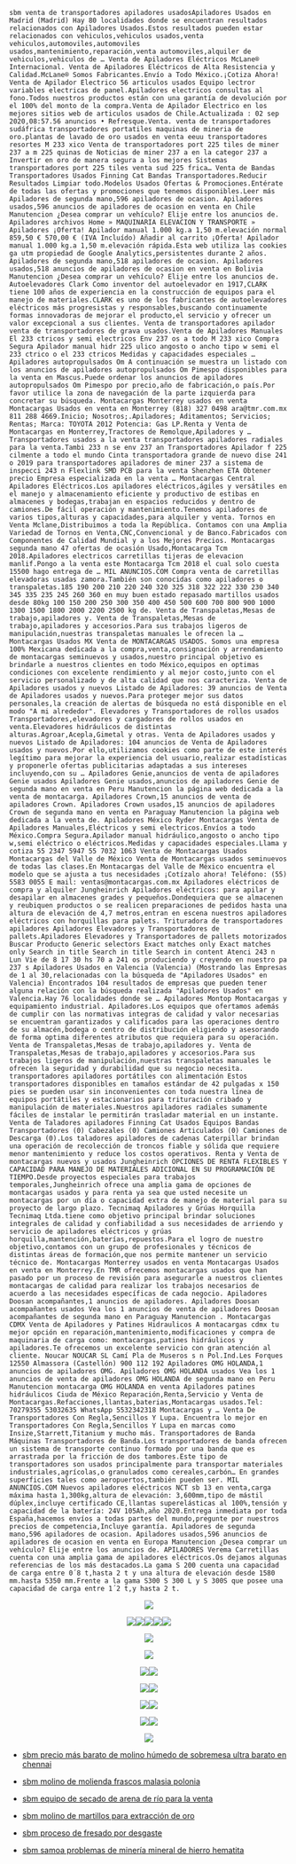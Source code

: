 
```
sbm venta de transportadores apiladores usadosApiladores Usados en Madrid (Madrid) Hay 80 localidades donde se encuentran resultados relacionados con Apiladores Usados.Estos resultados pueden estar relacionados con vehiculos,vehiculos usados,venta vehiculos,automoviles,automoviles usados,mantenimiento,reparación,venta automoviles,alquiler de vehiculos,vehiculos de … Venta de Apiladores Eléctricos McLane® Internacional. Venta de Apiladores Eléctricos de Alta Resistencia y Calidad.McLane® Somos Fabricantes.Envío a Todo México.¡Cotiza Ahora! Venta de Apilador Electrico 56 articulos usados Equipo lectror variables electricas de panel.Apiladores electricos consultas al fono.Todos nuestros productos están con una garantía de devolución por el 100% del monto de la compra.Venta de Apilador Electrico en los mejores sitios web de articulos usados de Chile.Actualizada : 02 sep 2020,08:57.56 anuncios • Refresque.Venta. venta de transportadores sudáfrica transportadores portatiles maquinas de mineria de oro.plantas de lavado de oro usados en venta eeuu transportadores resortes M 233 xico Venta de transportadores port 225 tiles de miner 237 a m 225 quinas de Noticias de miner 237 a en la categor 237 a Invertir en oro de manera segura a los mejores Sistemas transportadores port 225 tiles venta sud 225 frica… Venta de Bandas Transportadores Usados Finning Cat Bandas Transportadores.Reducir Resultados Limpiar todo.Modelos Usados Ofertas & Promociones.Entérate de todas las ofertas y promociones que tenemos disponibles.Leer más Apiladores de segunda mano,596 apiladores de ocasion. Apiladores usados,596 anuncios de apiladores de ocasion en venta en Chile Manutencion ¿Desea comprar un vehículo? Elije entre los anuncios de. Apiladores archivos Home » MAQUINARIA ELEVACION Y TRANSPORTE » Apiladores ¡Oferta! Apilador manual 1.000 kg.a 1,50 m.elevación normal 859,50 € 570,00 € (IVA Incluído) Añadir al carrito ¡Oferta! Apilador manual 1.000 kg.a 1,50 m.elevación rápida.Esta web utiliza las cookies ga utm propiedad de Google Analytics,persistentes durante 2 años. Apiladores de segunda mano,518 apiladores de ocasion. Apiladores usados,518 anuncios de apiladores de ocasion en venta en Bolivia Manutencion ¿Desea comprar un vehículo? Elije entre los anuncios de. Autoelevadores Clark Como inventor del autoelevador en 1917,CLARK tiene 100 años de experiencia en la construcción de equipos para el manejo de materiales.CLARK es uno de los fabricantes de autoelevadores eléctricos más progresistas y responsables,buscando continuamente formas innovadoras de mejorar el producto,el servicio y ofrecer un valor excepcional a sus clientes. Venta de transportadores apilador venta de transportadores de grava usados.Venta de Apiladores Manuales El 233 ctricos y semi electricos Env 237 os a todo M 233 xico Compra Segura Apilador manual hidr 225 ulico angosto o ancho tipo w semi el 233 ctrico o el 233 ctricos Medidas y capacidades especiales … Apiladores autopropulsados Om A continuación se muestra un listado con los anuncios de apiladores autopropulsados Om Pimespo disponibles para la venta en Mascus.Puede ordenar los anuncios de apiladores autopropulsados Om Pimespo por precio,año de fabricación,o país.Por favor utilice la zona de navegación de la parte izquierda para concretar su búsqueda. Montacargas Monterrey usados en venta Montacargas Usados en venta en Monterrey (818) 327 0498 ara@tmr.com.mx 811 288 4669.Inicio; Nosotros;.Apiladores; Aditamentos; Servicios; Rentas; Marca: TOYOTA 2012 Potencia: Gas LP.Renta y Venta de Montacargas en Monterrey,Tractores de Remolque,Apiladores y … Transportadores usados a la venta transportadores apiladores radiales para la venta.Tambi 233 n se env 237 an Transportadores Apilador f 225 cilmente a todo el mundo Cinta transportadora grande de nuevo dise 241 o 2019 para transportadores apiladores de miner 237 a sistema de inspecci 243 n Flexlink SMD PCB para la venta Shenzhen ETA Obtener precio Empresa especializada en la venta … Montacargas Central Apiladores Eléctricos.Los apiladores eléctricos,ágiles y versátiles en el manejo y almacenamiento eficiente y productivo de estibas en almacenes y bodegas,trabajan en espacios reducidos y dentro de camiones.De fácil operación y mantenimiento.Tenemos apiladores de varios tipos,alturas y capacidades,para alquiler y venta. Tornos en Venta Mclane,Distribuimos a toda la República. Contamos con una Amplia Variedad de Tornos en Venta,CNC,Convencional y de Banco.Fabricados con Componentes de Calidad Mundial y a los Mejores Precios. Montacargas segunda mano 47 ofertas de ocasión Usado,Montacarga Tcm 2018.Apiladores electricos carretillas tijeras de elevacion manlif.Pongo a la venta este Montacarga Tcm 2018 el cual solo cuesta 15500 hago entrega de … MIL ANUNCIOS.COM Compra venta de carretillas elevadoras usadas zamora.También son conocidas como apiladores o transpaletas.185 190 200 210 220 240 320 325 318 322 222 330 230 340 345 335 235 245 260 360 en muy buen estado repasado martillos usados desde 80kg 100 150 200 250 300 350 400 450 500 600 700 800 900 1000 1300 1500 1800 2000 2200 2500 kg de. Venta de Transpaletas,Mesas de trabajo,apiladores y. Venta de Transpaletas,Mesas de trabajo,apiladores y accesorios.Para sus trabajos ligeros de manipulación,nuestras transpaletas manuales le ofrecen la … Montacargas Usados MX Venta de MONTACARGAS USADOS. Somos una empresa 100% Mexicana dedicada a la compra,venta,consignación y arrendamiento de montacargas seminuevos y usados,nuestro principal objetivo es brindarle a nuestros clientes en todo México,equipos en optimas condiciones con excelente rendimiento y al mejor costo,junto con el servicio personalizado y de alta calidad que nos caracteriza. Venta de Apiladores usados y nuevos Listado de Apiladores: 39 anuncios de Venta de Apiladores usados y nuevos.Para proteger mejor sus datos personales,la creación de alertas de búsqueda no está disponible en el modo "A mi alrededor". Elevadores y Transportadores de rollos usados Transportadores,elevadores y cargadores de rollos usados en venta.Elevadores hidráulicos de distintas alturas.Agroar,Acepla,Gimetal y otras. Venta de Apiladores usados y nuevos Listado de Apiladores: 104 anuncios de Venta de Apiladores usados y nuevos.Por ello,utilizamos cookies como parte de este interés legítimo para mejorar la experiencia del usuario,realizar estadísticas y proponerle ofertas publicitarias adaptadas a sus intereses incluyendo,con su … Apiladores Genie,anuncios de venta de apiladores Genie usados Apiladores Genie usados,anuncios de apiladores Genie de segunda mano en venta en Peru Manutencion la página web dedicada a la venta de montacarga. Apiladores Crown,15 anuncios de venta de apiladores Crown. Apiladores Crown usados,15 anuncios de apiladores Crown de segunda mano en venta en Paraguay Manutencion la página web dedicada a la venta de. Apiladores México Ryder Montacargas Venta de Apiladores Manuales,Eléctricos y semi electricos.Envíos a todo México.Compra Segura.Apilador manual hidráulico,angosto o ancho tipo w,semi eléctrico o eléctricos.Medidas y capacidades especiales.Llama y cotiza 55 2347 5947 55 7032 1063 Venta de Montacargas Usados Montacargas del Valle de México Venta de Montacargas usados seminuevos de todas las clases.En Montacargas del Valle de México encuentra el modelo que se ajusta a tus necesidades ¡Cotízalo ahora! Teléfono: (55) 5583 0055 E mail: ventas@montacargas.com.mx Apiladores eléctricos de compra y alquiler Jungheinrich Apiladores eléctricos: para apilar y desapilar en almacenes grades y pequeños.Dondequiera que se almacenen y reubiquen productos o se realicen preparaciones de pedidos hasta una altura de elevación de 4,7 metros,entran en escena nuestros apiladores eléctricos con horquillas para palets. Trituradora de transportadores apiladores Apiladores Elevadores y Transportadores de pallets.Apiladores Elevadores y Transportadores de pallets motorizados Buscar Producto Generic selectors Exact matches only Exact matches only Search in title Search in title Search in content Atenci 243 n Lun Vie de 8 17 30 hs 70 a 241 os produciendo y creyendo en nuestro pa 237 s Apiladores Usados en Valencia (Valencia) (Mostrando las Empresas de 1 al 30,relacionadas con la búsqueda de "Apiladores Usados" en Valencia) Encontrados 104 resultados de empresas que pueden tener alguna relación con la búsqueda realizada "Apiladores Usados" en Valencia.Hay 76 localidades donde se … Apiladores Montop Montacargas y equipamiento industrial. Apiladores.Los equipos que ofertamos además de cumplir con las normativas integras de calidad y valor necesarias se encuentran garantizados y calificados para las operaciones dentro de su almacén,bodega o centro de distribución eligiendo y asesorando de forma optima diferentes atributos que requiera para su operación. Venta de Transpaletas,Mesas de trabajo,apiladores y. Venta de Transpaletas,Mesas de trabajo,apiladores y accesorios.Para sus trabajos ligeros de manipulación,nuestras transpaletas manuales le ofrecen la seguridad y durabilidad que su negocio necesita. transportadores apiladores portátiles con alimentación Estos transportadores disponibles en tamaños estándar de 42 pulgadas x 150 pies se pueden usar sin inconvenientes con toda nuestra línea de equipos portátiles y estacionarios para trituración cribado y manipulación de materiales.Nuestros apiladores radiales sumamente fáciles de instalar le permitirán trasladar material en un instante. Venta de Taladores apiladores Finning Cat Usados Equipos Bandas Transportadores (0) Cabezales (0) Camiones Articulados (0) Camiones de Descarga (0).Los taladores apiladores de cadenas Caterpillar brindan una operación de recolección de troncos fiable y sólida que requiere menor mantenimiento y reduce los costos operativos. Renta y Venta de montacargas nuevos y usados Jungheinrich OPCIONES DE RENTA FLEXIBLES Y CAPACIDAD PARA MANEJO DE MATERIALES ADICIONAL EN SU PROGRAMACIÓN DE TIEMPO.Desde proyectos especiales para trabajos temporales,Jungheinrich ofrece una amplia gama de opciones de montacargas usados y para renta ya sea que usted necesite un montacargas por un día o capacidad extra de manejo de material para su proyecto de largo plazo. Tecnimaq Apiladores y Grúas Horquilla Tecnimaq Ltda.tiene como objetivo principal brindar soluciones integrales de calidad y confiabilidad a sus necesidades de arriendo y servicio de apiladores eléctricos y grúas horquilla,mantención,baterías,repuestos.Para el logro de nuestro objetivo,contamos con un grupo de profesionales y técnicos de distintas áreas de formación,que nos permite mantener un servicio técnico de. Montacargas Monterrey usados en venta Montacargas Usados en venta en Monterrey.En TMR ofrecemos montacargas usados que han pasado por un proceso de revisión para asegurarle a nuestros clientes montacargas de calidad para realizar los trabajos necesarios de acuerdo a las necesidades específicas de cada negocio. Apiladores Doosan acompañantes,1 anuncios de apiladores. Apiladores Doosan acompañantes usados Vea los 1 anuncios de venta de apiladores Doosan acompañantes de segunda mano en Paraguay Manutencion . Montacargas CDMX Venta de Apiladores y Patines Hidraulicos A montacargas cdmx tu mejor opción en reparación,mantenimiento,modificaciones y compra de maquinaria de carga como: montacargas,patines hidráulicos y apiladores.Te ofrecemos un excelente servicio con gran atención al cliente. Noucar NOUCAR SL Camí Pla de Museros s n Pol.Ind.Les Forques 12550 Almassora (Castellón) 900 112 192 Apiladores OMG HOLANDA,1 anuncios de apiladores OMG. Apiladores OMG HOLANDA usados Vea los 1 anuncios de venta de apiladores OMG HOLANDA de segunda mano en Peru Manutencion montacarga OMG HOLANDA en venta Apiladores patines hidráulicos Ciuda de México Reparación,Renta,Servicio y Venta de Montacargas.Refacciones,llantas,baterias,Montacargas usados.Tel: 70279355 53032635 WhatsApp 5532342318 Montacargas y … Venta De Transportadores Con Regla,Sencillos Y Lupa. Encuentra lo mejor en Transportadores Con Regla,Sencillos Y Lupa en marcas como Insize,Starrett,Titanium y mucho más. Transportadores de Banda Máquinas Transportadores de Banda.Los transportadores de banda ofrecen un sistema de transporte continuo formado por una banda que es arrastrada por la fricción de dos tambores.Este tipo de transportadores son usados principalmente para transportar materiales industriales,agrícolas,o granulados como cereales,carbón… En grandes superficies tales como aeropuertos,también pueden ser. MIL ANUNCIOS.COM Nuevos apiladores eléctricos NCT sb 13 en venta,carga máxima hasta 1,300kg,altura de elevación: 3,600mm,tipo de mástil dúplex,incluye certificado CE,llantas superelásticas al 100%,tensión y capacidad de la batería: 24V 105Ah,año 2020.Entrega inmediata por toda España,hacemos envíos a todas partes del mundo,pregunte por nuestros precios de competencia,Incluye garantía. Apiladores de segunda mano,596 apiladores de ocasion. Apiladores usados,596 anuncios de apiladores de ocasion en venta en Europa Manutencion ¿Desea comprar un vehículo? Elije entre los anuncios de. APILADORES Verema Carretillas cuenta con una amplia gama de apiladores eléctricos.Os dejamos algunas referencias de los más destacados.La gama S 200 cuenta una capacidad de carga entre 0´8 t,hasta 2 t y una altura de elevación desde 1580 mm.hasta 5350 mm.Frente a la gama S300 S 300 L y S 300S que posee una capacidad de carga entre 1´2 t,y hasta 2 t. 
```

<div align="center">

<a href="https://es-crusher.shibang-china.com/github&k=sbm+venta+de+transportadores+apiladores+usados"><img src="https://static.shibang-china.com/es/crusher/logo.jpg"></a>

<a href="https://es-crusher.shibang-china.com/github&k=sbm+venta+de+transportadores+apiladores+usados"><img src="https://static.shibang-china.com/es/crusher/index.jpg"></a><a href="https://es-crusher.shibang-china.com/material.htmlgithub&k=sbm+venta+de+transportadores+apiladores+usados"><img src="https://static.shibang-china.com/es/crusher/material.jpg"></a><a href="https://es-crusher.shibang-china.com/application.htmlgithub&k=sbm+venta+de+transportadores+apiladores+usados"><img src="https://static.shibang-china.com/es/crusher/application.jpg"></a><a href="https://es-crusher.shibang-china.com/aboutus.htmlgithub&k=sbm+venta+de+transportadores+apiladores+usados"><img src="https://static.shibang-china.com/es/crusher/aboutus.jpg"></a><a href="https://es-crusher.shibang-china.com/contact.htmlgithub&k=sbm+venta+de+transportadores+apiladores+usados"><img src="https://static.shibang-china.com/es/crusher/contact.jpg"></a>

<a href="https://es-crusher.shibang-china.com/github&k=sbm+venta+de+transportadores+apiladores+usados"><img src="https://static.shibang-china.com/es/crusher/banner.jpg"></a>

<a href="https://swt.shibang-china.com/github&k=sbm+venta+de+transportadores+apiladores+usados"><img src="https://static.shibang-china.com/es/crusher/text.jpg"></a>

<a href="https://swt.shibang-china.com/github&k=sbm+venta+de+transportadores+apiladores+usados"><img src="https://static.shibang-china.com/es/crusher/chat.jpg"></a><a href="https://es-crusher.shibang-china.com/contact.htmlgithub&k=sbm+venta+de+transportadores+apiladores+usados"><img src="https://static.shibang-china.com/es/crusher/message.jpg"></a>

<a href="https://es-crusher.shibang-china.com/products/pe.htmlgithub&k=sbm+venta+de+transportadores+apiladores+usados"><img src="https://static.shibang-china.com/es/crusher/pe.jpg"></a><a href="https://es-crusher.shibang-china.com/products/pf.htmlgithub&k=sbm+venta+de+transportadores+apiladores+usados"><img src="https://static.shibang-china.com/es/crusher/pf.jpg"></a>

<a href="https://es-crusher.shibang-china.com/products/hpt.htmlgithub&k=sbm+venta+de+transportadores+apiladores+usados"><img src="https://static.shibang-china.com/es/crusher/hpt.jpg"></a><a href="https://es-crusher.shibang-china.com/products/vsi.htmlgithub&k=sbm+venta+de+transportadores+apiladores+usados"><img src="https://static.shibang-china.com/es/crusher/vsi.jpg"></a>

<a href="https://es-crusher.shibang-china.com/products/klv.htmlgithub&k=sbm+venta+de+transportadores+apiladores+usados"><img src="https://static.shibang-china.com/es/crusher/klv.jpg"></a><a href="https://es-crusher.shibang-china.com/products/portable.htmlgithub&k=sbm+venta+de+transportadores+apiladores+usados"><img src="https://static.shibang-china.com/es/crusher/portable.jpg"></a>

<a href="https://swt.shibang-china.com/github&k=sbm+venta+de+transportadores+apiladores+usados"><img src="https://static.shibang-china.com/es/crusher/case.jpg"></a>

</div>


* [sbm precio más barato de molino húmedo de sobremesa ultra barato en chennai](sbm%20precio%20m%C3%A1s%20barato%20de%20molino%20h%C3%BAmedo%20de%20sobremesa%20ultra%20barato%20en%20chennai.md)

* [sbm molino de molienda frascos malasia polonia](sbm%20molino%20de%20molienda%20frascos%20malasia%20polonia.md)

* [sbm equipo de secado de arena de río para la venta](sbm%20equipo%20de%20secado%20de%20arena%20de%20r%C3%ADo%20para%20la%20venta.md)

* [sbm molino de martillos para extracción de oro](sbm%20molino%20de%20martillos%20para%20extracci%C3%B3n%20de%20oro.md)

* [sbm proceso de fresado por desgaste](sbm%20proceso%20de%20fresado%20por%20desgaste.md)

* [sbm samoa problemas de minería mineral de hierro hematita](sbm%20samoa%20problemas%20de%20miner%C3%ADa%20mineral%20de%20hierro%20hematita.md)